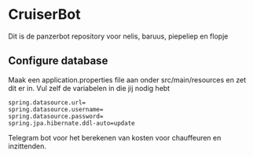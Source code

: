 # CruiserBot
Dit is de panzerbot repository voor nelis, baruus, piepeliep en flopje

## Configure database
Maak een application.properties file aan onder src/main/resources en zet dit er in.
Vul zelf de variabelen in die jij nodig hebt
````properties
spring.datasource.url=
spring.datasource.username=
spring.datasource.password=
spring.jpa.hibernate.ddl-auto=update
````

Telegram bot voor het berekenen van kosten voor chauffeuren en inzittenden.
